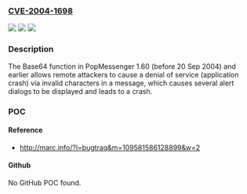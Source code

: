 ### [CVE-2004-1698](https://cve.mitre.org/cgi-bin/cvename.cgi?name=CVE-2004-1698)
![](https://img.shields.io/static/v1?label=Product&message=n%2Fa&color=blue)
![](https://img.shields.io/static/v1?label=Version&message=n%2Fa&color=blue)
![](https://img.shields.io/static/v1?label=Vulnerability&message=n%2Fa&color=brighgreen)

### Description

The Base64 function in PopMessenger 1.60 (before 20 Sep 2004) and earlier allows remote attackers to cause a denial of service (application crash) via invalid characters in a message, which causes several alert dialogs to be displayed and leads to a crash.

### POC

#### Reference
- http://marc.info/?l=bugtraq&m=109581586128899&w=2

#### Github
No GitHub POC found.

